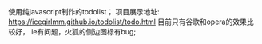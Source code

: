 使用纯javascript制作的todolist；
项目展示地址:
https://icegirlmm.github.io/todolist/todo.html
目前只有谷歌和opera的效果比较好，
ie有问题，火狐的侧边图标有bug;

